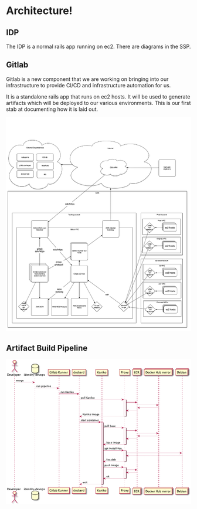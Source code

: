 # Architecture!

## IDP

The IDP is a normal rails app running on ec2.  There are diagrams in the SSP.

## Gitlab

Gitlab is a new component that we are working on bringing into our infrastructure to
provide CI/CD and infrastructure automation for us.

It is a standalone rails app that runs on ec2 hosts.  It will be used to generate
artifacts which will be deployed to our various environments.  This is our first stab
at documenting how it is laid out.

![Gitlab Diagram!](ec2-gitlab.png)

## Artifact Build Pipeline

![Image Build Pipeline!](image_build.png)
